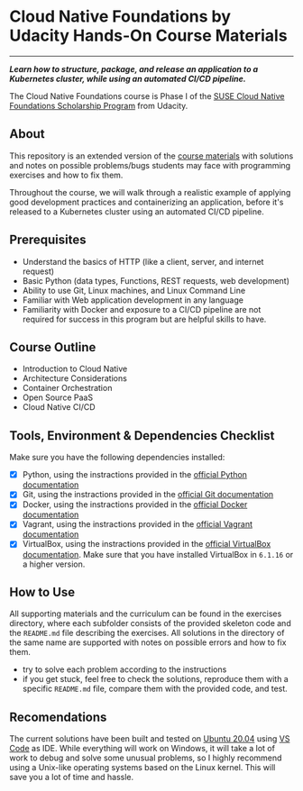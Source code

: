# Cloud Native Foundations by Udacity Hands-On Course Materials

---

***Learn how to structure, package, and release an application to a Kubernetes cluster, while using an automated CI/CD pipeline.***

The Cloud Native Foundations course is Phase I of the [SUSE Cloud Native Foundations Scholarship Program](https://www.udacity.com/scholarships/suse-cloud-native-foundations-scholarship) from Udacity.

## About

This repository is an extended version of the [course materials](https://github.com/udacity/nd064_course_1) with solutions and notes on possible problems/bugs students may face with programming exercises and how to fix them. 

Throughout the course, we will walk through a realistic example of applying good development practices and containerizing an application, before it's released to a Kubernetes cluster using an automated CI/CD pipeline.

## Prerequisites

- Understand the basics of HTTP (like a client, server, and internet request)
- Basic Python (data types, Functions, REST requests, web development)
- Ability to use Git, Linux machines, and Linux Command Line
- Familiar with Web application development in any language
- Familiarity with Docker and exposure to a CI/CD pipeline are not required for success in this program but are helpful skills to have.

## Course Outline

- Introduction to Cloud Native
- Architecture Considerations
- Container Orchestration
- Open Source PaaS
- Cloud Native CI/CD

## Tools, Environment & Dependencies Checklist

Make sure you have the following dependencies installed:

- [x] Python, using the instractions provided in the [official Python documentation](https://www.python.org/downloads/)
- [x] Git, using the instractions provided in the [official Git documentation](https://git-scm.com/downloads)
- [x] Docker, using the instractions provided in the [official Docker documentation](https://docs.docker.com/get-docker/)
- [x] Vagrant, using the instractions provided in the [official Vagrant documentation](https://www.vagrantup.com/downloads)
- [x] VirtualBox, using the instractions provided in the [official VirtualBox documentation](https://www.virtualbox.org/wiki/Downloads). Make sure that you have installed VirtualBox in `6.1.16` or a higher version.

## How to Use

All supporting materials and the curriculum can be found in the exercises directory, where each subfolder consists of the provided skeleton code and the `README.md` file describing the exercises. All solutions in the directory of the same name are supported with notes on possible errors and how to fix them.

- try to solve each problem according to the instructions
- if you get stuck, feel free to check the solutions, reproduce them with a specific `README.md` file, compare them with the provided code, and test.

## Recomendations

The current solutions have been built and tested on [Ubuntu 20.04](https://ubuntu.com/download/desktop) using [VS Code](https://code.visualstudio.com) as IDE. While everything will work on Windows, it will take a lot of work to debug and solve some unusual problems, so I highly recommend using a Unix-like operating systems based on the Linux kernel. This will save you a lot of time and hassle. 

